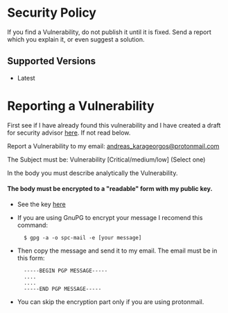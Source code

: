 # Security Policy

If you find a Vulnerability, do not publish it until it is fixed.
Send a report which you explain it, or even suggest a solution.

## Supported Versions

* Latest

# Reporting a Vulnerability

First see if I have already found this vulnerability and I have created a draft for security advisor [here](https://github.com/AndreasKarageorgos/SPC-Chat/security/advisories). If not read below.

Report a Vulnerability to my email: andreas_karageorgos@protonmail.com

The Subject must be: Vulnerability [Critical/medium/low] (Select one)

In the body you must describe analytically the Vulnerability.

#### The body must be encrypted to a "readable" form with my public key.

* See the key [here](https://github.com/AndreasKarageorgos/SPC-Chat/blob/master/public.asc)

* If you are using GnuPG to encrypt your message I recomend this command:

        $ gpg -a -o spc-mail -e [your message]

* Then copy the message and send it to my email. The email must be in this form:

        -----BEGIN PGP MESSAGE-----
        ....
        ....
        -----END PGP MESSAGE-----

* You can skip the encryption part only if you are using protonmail.
